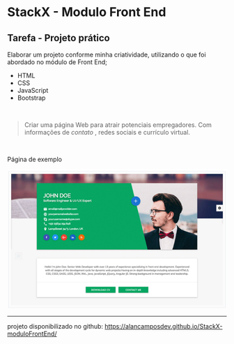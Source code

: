 # StackX - Modulo Front End
## Tarefa - Projeto prático

Elaborar um projeto conforme minha criatividade, utilizando o que foi abordado no módulo de Front End;
- HTML
- CSS
- JavaScript
- Bootstrap

<br>

> Criar uma página Web para atrair potenciais empregadores. Com informações de _contato_ , redes sociais e currículo virtual.

<br>

Página de exemplo

![Página exemplo](img/excurriculo.png)


---

projeto disponibilizado no github: https://alancamposdev.github.io/StackX-moduloFrontEnd/
